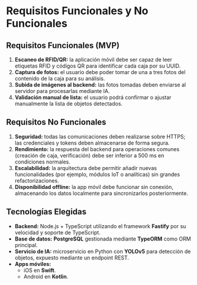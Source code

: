 # Requisitos Funcionales y No Funcionales

## Requisitos Funcionales (MVP)
1. **Escaneo de RFID/QR:** la aplicación móvil debe ser capaz de leer etiquetas RFID y códigos QR para identificar cada caja por su UUID.
2. **Captura de fotos:** el usuario debe poder tomar de una a tres fotos del contenido de la caja para su análisis.
3. **Subida de imágenes al backend:** las fotos tomadas deben enviarse al servidor para procesarlas mediante IA.
4. **Validación manual de lista:** el usuario podrá confirmar o ajustar manualmente la lista de objetos detectados.

## Requisitos No Funcionales
1. **Seguridad:** todas las comunicaciones deben realizarse sobre HTTPS; las credenciales y tokens deben almacenarse de forma segura.
2. **Rendimiento:** la respuesta del backend para operaciones comunes (creación de caja, verificación) debe ser inferior a 500 ms en condiciones normales.
3. **Escalabilidad:** la arquitectura debe permitir añadir nuevas funcionalidades (por ejemplo, módulos IoT o analíticas) sin grandes refactorizaciones.
4. **Disponibilidad offline:** la app móvil debe funcionar sin conexión, almacenando los datos localmente para sincronizarlos posteriormente.

## Tecnologías Elegidas
- **Backend:** Node.js + TypeScript utilizando el framework **Fastify** por su velocidad y soporte de TypeScript.
- **Base de datos:** **PostgreSQL** gestionada mediante **TypeORM** como ORM principal.
- **Servicio de IA:** microservicio en Python con **YOLOv5** para detección de objetos, expuesto mediante un endpoint REST.
- **Apps móviles:**
  - iOS en **Swift**.
  - Android en **Kotlin**.
